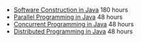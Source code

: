 - [Software Construction in Java](https://www.edx.org/course/software-construction-java-mitx-6-005-1x) 180 hours
- [Parallel Programming in Java](https://www.coursera.org/learn/parallel-programming-in-java) 48 hours
- [Concurrent Programming in Java](https://www.coursera.org/learn/concurrent-programming-in-java) 48 hours
- [Distributed Programming in Java](https://www.coursera.org/learn/distributed-programming-in-java) 48 hours